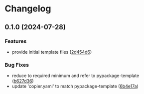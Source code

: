 # Changelog

## 0.1.0 (2024-07-28)


### Features

* provide initial template files ([2d454d6](https://github.com/feeph/pypackage-seeddata/commit/2d454d663b997bc27ec7be6c2c83b16327d5e23f))


### Bug Fixes

* reduce to required minimum and refer to pypackage-template ([b627d36](https://github.com/feeph/pypackage-seeddata/commit/b627d362fe079e3f386ade0e76fc171b2526f8d0))
* update 'copier.yaml' to match pypackage-template ([6b4e17a](https://github.com/feeph/pypackage-seeddata/commit/6b4e17ac6596084012f5289326ff0e0fe2657916))

